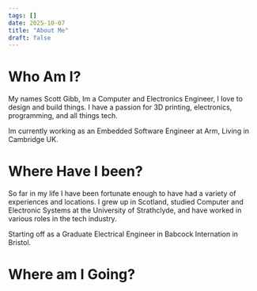 ```yaml
---
tags: []
date: 2025-10-07
title: "About Me"
draft: false
---
```



# Who Am I?
My names Scott Gibb, Im a Computer and Electronics Engineer, I love to design and build things. I have a passion for 3D printing, electronics, programming, and all things tech.

Im currently working as an Embedded Software Engineer at Arm, Living in Cambridge UK.


# Where Have I been?

So far in my life I have been fortunate enough to have had a variety of experiences and locations. I grew up in Scotland, studied Computer and Electronic Systems at the University of Strathclyde, and have worked in various roles in the tech industry.

Starting off as a Graduate Electrical Engineer in Babcock Internation in Bristol.

# Where am I Going?
